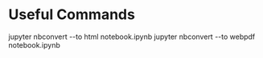 # Useful Commands
jupyter nbconvert --to html notebook.ipynb
jupyter nbconvert --to webpdf notebook.ipynb  
